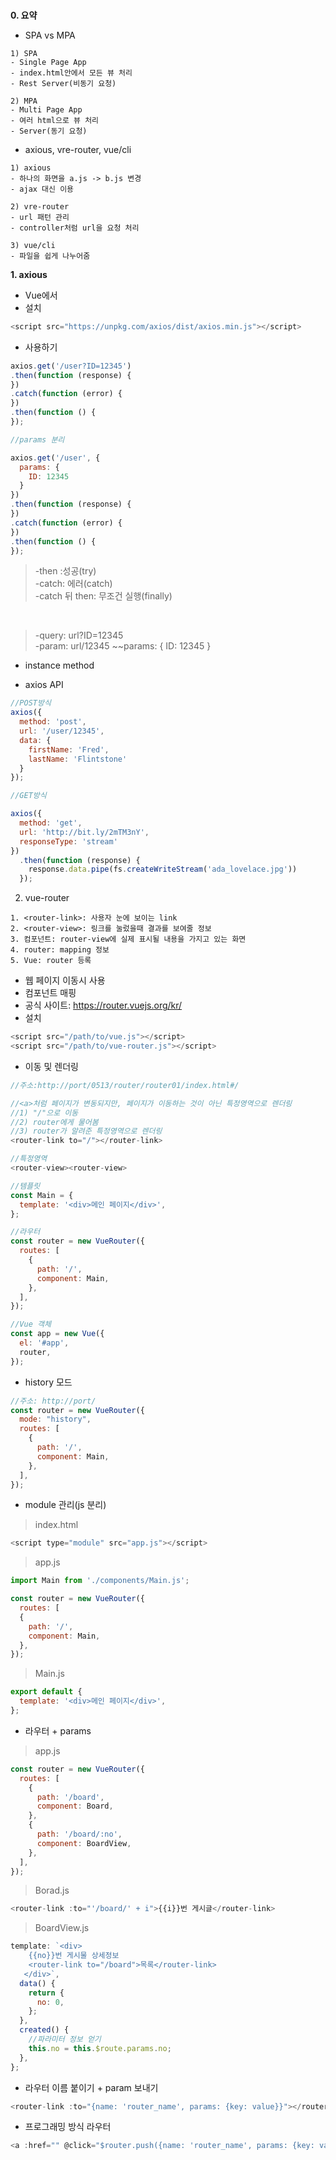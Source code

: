 ###

**0. 요약**

- SPA vs MPA
```
1) SPA
- Single Page App
- index.html안에서 모든 뷰 처리
- Rest Server(비동기 요청)

2) MPA
- Multi Page App
- 여러 html으로 뷰 처리
- Server(동기 요청)
```

- axious, vre-router, vue/cli
```
1) axious
- 하나의 화면을 a.js -> b.js 변경
- ajax 대신 이용

2) vre-router
- url 패턴 관리
- controller처럼 url을 요청 처리

3) vue/cli
- 파일을 쉽게 나누어줌
```


**1. axious**

- Vue에서 
- 설치
```javascript
<script src="https://unpkg.com/axios/dist/axios.min.js"></script>
```
- 사용하기
```javascript
axios.get('/user?ID=12345')
.then(function (response) {
})
.catch(function (error) {
})
.then(function () {
});

//params 분리

axios.get('/user', {
  params: {
    ID: 12345
  }
})
.then(function (response) {
})
.catch(function (error) {
})
.then(function () {
});  
```
> -then :성공(try) <br>
> -catch: 에러(catch) <br>
> -catch 뒤 then: 무조건 실행(finally)

<br>

> -query: url?ID=12345 <br>
> -param: url/12345
~~params: { ID: 12345 }

- instance method

- axios API
```javascript
//POST방식
axios({
  method: 'post',
  url: '/user/12345',
  data: {
    firstName: 'Fred',
    lastName: 'Flintstone'
  }
});

//GET방식

axios({
  method: 'get',
  url: 'http://bit.ly/2mTM3nY',
  responseType: 'stream'
})
  .then(function (response) {
    response.data.pipe(fs.createWriteStream('ada_lovelace.jpg'))
  });
```

2. vue-router

```
1. <router-link>: 사용자 눈에 보이는 link
2. <router-view>: 링크를 눌렀을때 결과를 보여줄 정보
3. 컴포넌트: router-view에 실제 표시될 내용을 가지고 있는 화면
4. router: mapping 정보
5. Vue: router 등록
```

- 웹 페이지 이동시 사용
- 컴포넌트 매핑
- 공식 사이트: https://router.vuejs.org/kr/
- 설치
```javascript
<script src="/path/to/vue.js"></script>
<script src="/path/to/vue-router.js"></script>
```

- 이동 및 렌더링
```javascript
//주소:http://port/0513/router/router01/index.html#/

//<a>처럼 페이지가 변동되지만, 페이지가 이동하는 것이 아닌 특정영역으로 렌더링
//1) "/"으로 이동
//2) router에게 물어봄
//3) router가 알려준 특정영역으로 렌더링
<router-link to="/"></router-link>

//특정영역
<router-view><router-view>

//템플릿
const Main = {
  template: '<div>메인 페이지</div>',
};

//라우터
const router = new VueRouter({
  routes: [
    {
      path: '/',
      component: Main,
    },
  ],
});

//Vue 객체
const app = new Vue({
  el: '#app',
  router,
});
```

- history 모드
```javascript
//주소: http://port/
const router = new VueRouter({
  mode: "history",
  routes: [
    {
      path: '/',
      component: Main,
    },
  ],
});
```

- module 관리(js 분리)
> index.html
```javascript
<script type="module" src="app.js"></script>
```
> app.js
```javascript
import Main from './components/Main.js';

const router = new VueRouter({
  routes: [
  {
    path: '/',
    component: Main,
  },
});
```

> Main.js
```javascript
export default {
  template: '<div>메인 페이지</div>',
};
```

- 라우터 + params

> app.js
```javascript
const router = new VueRouter({
  routes: [
    {
      path: '/board',
      component: Board,
    },
    {
      path: '/board/:no',
      component: BoardView,
    },
  ],
});
```

> Borad.js
```javascript
<router-link :to="'/board/' + i">{{i}}번 게시글</router-link>
```

> BoardView.js
```javascript
template: `<div>
    {{no}}번 게시물 상세정보
    <router-link to="/board">목록</router-link>
   </div>`,
  data() {
    return {
      no: 0,
    };
  },
  created() {
    //파라미터 정보 얻기
    this.no = this.$route.params.no;
  },
};
```

- 라우터 이름 붙이기 + param 보내기
```javascript
<router-link :to="{name: 'router_name', params: {key: value}}"></router-link>
```

- 프로그래밍 방식 라우터
```javascript
<a :href="" @click="$router.push({name: 'router_name', params: {key: value}})"></a>
```

